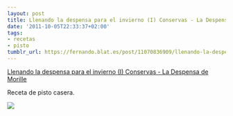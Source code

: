 ```yaml
---
layout: post
title: Llenando la despensa para el invierno (I) Conservas - La Despensa de Morille
date: '2011-10-05T22:33:37+02:00'
tags:
- recetas
- pisto
tumblr_url: https://fernando.blat.es/post/11070836909/llenando-la-despensa-para-el-invierno-i
---
```

[Llenando la despensa para el invierno (I) Conservas - La Despensa de Morille](http://www.ladespensademorille.es/posts/llenando-la-despensa-para-el-invierno-i-conservas)  

Receta de pisto casera.

![](http://static.tiendy.com/shops/ladespensademorille/uploads/pisto.jpg)
